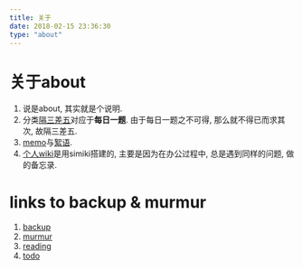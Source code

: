 ```yaml
---
title: 关于
date: 2018-02-15 23:36:30
type: "about"
---
```


# 关于about

1. 说是about, 其实就是个说明. 
1. 分类[隔三差五](../categories/隔三差五/)对应于**每日一题**. 由于每日一题之不可得, 那么就不得已而求其次, 故隔三差五.
2. [memo](../murmur)与[絮语](https://logithm.github.io/wiki/mist/murmur.html).
3. [个人wiki](http://logithm.github.io/wiki)是用simiki搭建的, 主要是因为在办公过程中, 总是遇到同样的问题, 做的备忘录.


# links to backup & murmur

1. [backup](../backup)
2. [murmur](../murmur)
3. [reading](../reading)
4. [todo](../todo)
